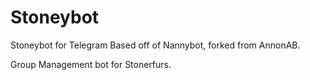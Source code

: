 # Stoneybot
Stoneybot for Telegram
Based off of Nannybot, forked from AnnonAB.


Group Management bot for Stonerfurs.
